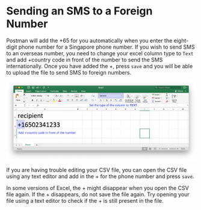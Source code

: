 # Sending an SMS to a Foreign Number

Postman will add the +65 for you automatically when you enter the eight-digit phone number for a Singapore phone number. If you wish to send SMS to an overseas number, you need to change your excel column type to `Text` and add +country code in front of the number to send the SMS internationally. Once you have added the +, press `save` and you will be able to upload the file to send SMS to foreign numbers.&#x20;

![](../../../.gitbook/assets/postman-foreign-number.png)

If you are having trouble editing your CSV file, you can open the CSV file using any text editor and add in the + for the phone number and press `save`.&#x20;

In some versions of Excel, the + might disappear when you open the CSV file again. If the + disappears, do not save the file again. Try opening your file using a text editor to check if the + is still present in the file.&#x20;
